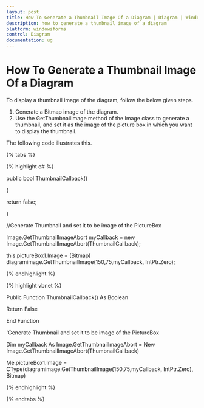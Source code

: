 ```yaml
---
layout: post
title: How To Generate a Thumbnail Image Of a Diagram | Diagram | Windows Forms | Syncfusion®
description: how to generate a thumbnail image of a diagram
platform: windowsforms
control: Diagram
documentation: ug
---
```


# How To Generate a Thumbnail Image Of a Diagram

To display a thumbnail image of the diagram, follow the below given steps.

1. Generate a Bitmap image of the diagram. 
2. Use the GetThumbnailImage method of the Image class to generate a thumbnail, and set it as the image of the picture box in which you want to display the thumbnail.

The following code illustrates this.

{% tabs %}

{% highlight c# %}

public bool ThumbnailCallback()

{

return false;

}

//Generate Thumbnail and set it to be image of the PictureBox

Image.GetThumbnailImageAbort myCallback = new Image.GetThumbnailImageAbort(ThumbnailCallback); 

this.pictureBox1.Image = (Bitmap) diagramimage.GetThumbnailImage(150,75,myCallback, IntPtr.Zero);

{% endhighlight %}

{% highlight vbnet %}

Public Function ThumbnailCallback() As Boolean

Return False

End Function

'Generate Thumbnail and set it to be image of the PictureBox

Dim myCallback As Image.GetThumbnailImageAbort = New Image.GetThumbnailImageAbort(ThumbnailCallback)

Me.pictureBox1.Image = CType(diagramimage.GetThumbnailImage(150,75,myCallback, IntPtr.Zero), Bitmap)

{% endhighlight %}

{% endtabs %}